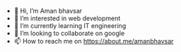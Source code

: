 - 👋 Hi, I’m Aman bhavsar
- 👀 I’m interested in web development
- 🌱 I’m currently learning IT engineering
- 💞️ I’m looking to collaborate on google
- 📫 How to reach me on  https://about.me/amanbhavsar

<!---
akak008/akak008 is a ✨ special ✨ repository because its `README.md` (this file) appears on your GitHub profile.
You can click the Preview link to take a look at your changes.
--->
